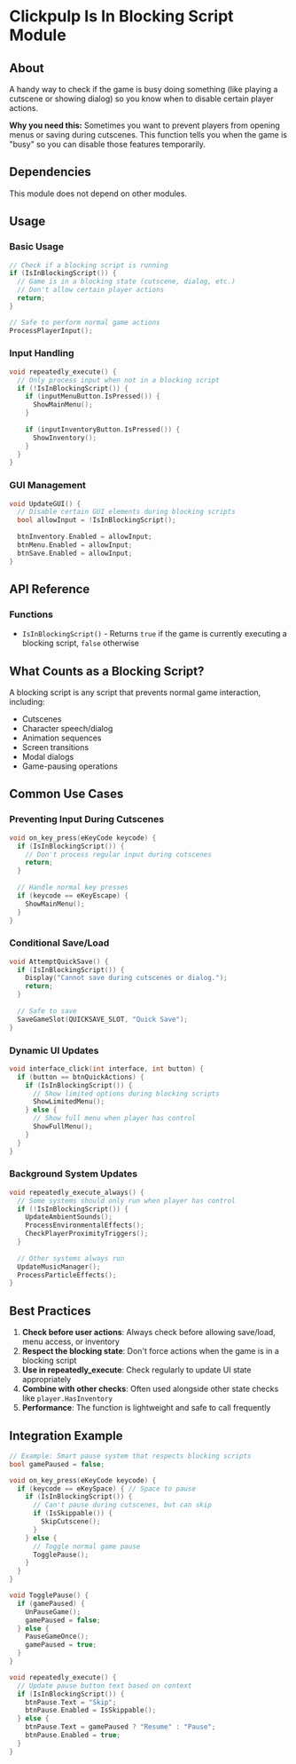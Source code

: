 # Clickpulp Is In Blocking Script Module

## About

A handy way to check if the game is busy doing something (like playing a cutscene or showing dialog) so you know when to disable certain player actions.

**Why you need this:** Sometimes you want to prevent players from opening menus or saving during cutscenes. This function tells you when the game is "busy" so you can disable those features temporarily.

## Dependencies

This module does not depend on other modules.

## Usage

### Basic Usage

```c
// Check if a blocking script is running
if (IsInBlockingScript()) {
  // Game is in a blocking state (cutscene, dialog, etc.)
  // Don't allow certain player actions
  return;
}

// Safe to perform normal game actions
ProcessPlayerInput();
```

### Input Handling

```c
void repeatedly_execute() {
  // Only process input when not in a blocking script
  if (!IsInBlockingScript()) {
    if (inputMenuButton.IsPressed()) {
      ShowMainMenu();
    }
    
    if (inputInventoryButton.IsPressed()) {
      ShowInventory();
    }
  }
}
```

### GUI Management

```c
void UpdateGUI() {
  // Disable certain GUI elements during blocking scripts
  bool allowInput = !IsInBlockingScript();
  
  btnInventory.Enabled = allowInput;
  btnMenu.Enabled = allowInput;
  btnSave.Enabled = allowInput;
}
```

## API Reference

### Functions

* `IsInBlockingScript()` - Returns `true` if the game is currently executing a blocking script, `false` otherwise

## What Counts as a Blocking Script?

A blocking script is any script that prevents normal game interaction, including:

* Cutscenes
* Character speech/dialog
* Animation sequences
* Screen transitions
* Modal dialogs
* Game-pausing operations

## Common Use Cases

### Preventing Input During Cutscenes

```c
void on_key_press(eKeyCode keycode) {
  if (IsInBlockingScript()) {
    // Don't process regular input during cutscenes
    return;
  }
  
  // Handle normal key presses
  if (keycode == eKeyEscape) {
    ShowMainMenu();
  }
}
```

### Conditional Save/Load

```c
void AttemptQuickSave() {
  if (IsInBlockingScript()) {
    Display("Cannot save during cutscenes or dialog.");
    return;
  }
  
  // Safe to save
  SaveGameSlot(QUICKSAVE_SLOT, "Quick Save");
}
```

### Dynamic UI Updates

```c
void interface_click(int interface, int button) {
  if (button == btnQuickActions) {
    if (IsInBlockingScript()) {
      // Show limited options during blocking scripts
      ShowLimitedMenu();
    } else {
      // Show full menu when player has control
      ShowFullMenu();
    }
  }
}
```

### Background System Updates

```c
void repeatedly_execute_always() {
  // Some systems should only run when player has control
  if (!IsInBlockingScript()) {
    UpdateAmbientSounds();
    ProcessEnvironmentalEffects();
    CheckPlayerProximityTriggers();
  }
  
  // Other systems always run
  UpdateMusicManager();
  ProcessParticleEffects();
}
```

## Best Practices

1. **Check before user actions**: Always check before allowing save/load, menu access, or inventory
2. **Respect the blocking state**: Don't force actions when the game is in a blocking script
3. **Use in repeatedly_execute**: Check regularly to update UI state appropriately
4. **Combine with other checks**: Often used alongside other state checks like `player.HasInventory`
5. **Performance**: The function is lightweight and safe to call frequently

## Integration Example

```c
// Example: Smart pause system that respects blocking scripts
bool gamePaused = false;

void on_key_press(eKeyCode keycode) {
  if (keycode == eKeySpace) { // Space to pause
    if (IsInBlockingScript()) {
      // Can't pause during cutscenes, but can skip
      if (IsSkippable()) {
        SkipCutscene();
      }
    } else {
      // Toggle normal game pause
      TogglePause();
    }
  }
}

void TogglePause() {
  if (gamePaused) {
    UnPauseGame();
    gamePaused = false;
  } else {
    PauseGameOnce();
    gamePaused = true;
  }
}

void repeatedly_execute() {
  // Update pause button text based on context
  if (IsInBlockingScript()) {
    btnPause.Text = "Skip";
    btnPause.Enabled = IsSkippable();
  } else {
    btnPause.Text = gamePaused ? "Resume" : "Pause";
    btnPause.Enabled = true;
  }
}
```
